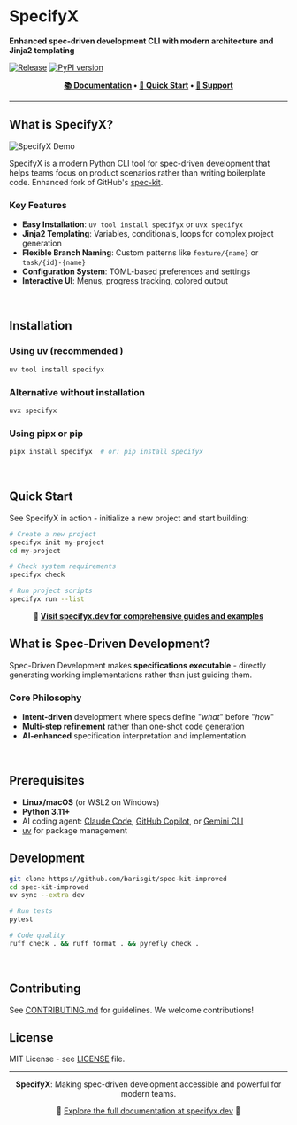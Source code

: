 # SpecifyX

**Enhanced spec-driven development CLI with modern architecture and Jinja2 templating**

[![Release](https://github.com/barisgit/spec-kit-improved/actions/workflows/release.yml/badge.svg)](https://github.com/barisgit/spec-kit-improved/actions/workflows/release.yml)
[![PyPI version](https://badge.fury.io/py/specifyx.svg)](https://badge.fury.io/py/specifyx)

<div align="center">
  <p><strong><a href="https://specifyx.dev">📚 Documentation</a> • <a href="https://specifyx.dev/docs/guides/quickstart">🚀 Quick Start</a> • <a href="https://github.com/barisgit/spec-kit-improved/issues">💬 Support</a></strong></p>
</div>

---

## What is SpecifyX?

![SpecifyX Demo](docs/static/img/gifs/specifyx-init.gif)

SpecifyX is a modern Python CLI tool for spec-driven development that helps teams focus on product scenarios rather than writing boilerplate code. Enhanced fork of GitHub's [spec-kit](https://github.com/github/spec-kit).

### Key Features

- **Easy Installation**: `uv tool install specifyx` or `uvx specifyx` 
- **Jinja2 Templating**: Variables, conditionals, loops for complex project generation
- **Flexible Branch Naming**: Custom patterns like `feature/{name}` or `task/{id}-{name}`
- **Configuration System**: TOML-based preferences and settings
- **Interactive UI**: Menus, progress tracking, colored output

<br clear="right">

## Installation

### Using uv (recommended )
```bash
uv tool install specifyx
```

### Alternative without installation
```bash
uvx specifyx
```

### Using pipx or pip
```bash
pipx install specifyx  # or: pip install specifyx
```

<br clear="left">

## Quick Start

See SpecifyX in action - initialize a new project and start building:

```bash
# Create a new project
specifyx init my-project
cd my-project

# Check system requirements  
specifyx check

# Run project scripts
specifyx run --list
```

<div align="center">
  <p><strong>🎯 <a href="https://specifyx.dev">Visit specifyx.dev for comprehensive guides and examples</a></strong></p>
</div>

## What is Spec-Driven Development?

Spec-Driven Development makes **specifications executable** - directly generating working implementations rather than just guiding them.

### Core Philosophy
- **Intent-driven** development where specs define "_what_" before "_how_"
- **Multi-step refinement** rather than one-shot code generation
- **AI-enhanced** specification interpretation and implementation

<br clear="right">

## Prerequisites

- **Linux/macOS** (or WSL2 on Windows)
- **Python 3.11+**
- AI coding agent: [Claude Code](https://www.anthropic.com/claude-code), [GitHub Copilot](https://code.visualstudio.com/), or [Gemini CLI](https://github.com/google-gemini/gemini-cli)
- [uv](https://docs.astral.sh/uv/) for package management

## Development

```bash
git clone https://github.com/barisgit/spec-kit-improved
cd spec-kit-improved
uv sync --extra dev

# Run tests
pytest

# Code quality
ruff check . && ruff format . && pyrefly check .
```

<br clear="left">

## Contributing

See [CONTRIBUTING.md](./CONTRIBUTING.md) for guidelines. We welcome contributions!

## License

MIT License - see [LICENSE](./LICENSE) file.

---

<div align="center">
  <p><strong>SpecifyX</strong>: Making spec-driven development accessible and powerful for modern teams.</p>
  <p>🌟 <a href="https://specifyx.dev">Explore the full documentation at specifyx.dev</a> 🌟</p>
</div>